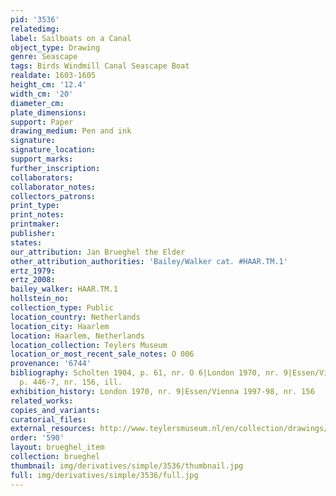 ```yaml
---
pid: '3536'
relatedimg: 
label: Sailboats on a Canal
object_type: Drawing
genre: Seascape
tags: Birds Windmill Canal Seascape Boat
realdate: 1603-1605
height_cm: '12.4'
width_cm: '20'
diameter_cm: 
plate_dimensions: 
support: Paper
drawing_medium: Pen and ink
signature: 
signature_location: 
support_marks: 
further_inscription: 
collaborators: 
collaborator_notes: 
collectors_patrons: 
print_type: 
print_notes: 
printmaker: 
publisher: 
states: 
our_attribution: Jan Brueghel the Elder
other_attribution_authorities: 'Bailey/Walker cat. #HAAR.TM.1'
ertz_1979: 
ertz_2008: 
bailey_walker: HAAR.TM.1
hollstein_no: 
collection_type: Public
location_country: Netherlands
location_city: Haarlem
location: Haarlem, Netherlands
location_collection: Teylers Museum
location_or_most_recent_sale_notes: O 006
provenance: '6744'
bibliography: Scholten 1904, p. 61, nr. O 6|London 1970, nr. 9|Essen/Vienna 1997-98,
  p. 446-7, nr. 156, ill.
exhibition_history: London 1970, nr. 9|Essen/Vienna 1997-98, nr. 156
related_works: 
copies_and_variants: 
curatorial_files: 
external_resources: http://www.teylersmuseum.nl/en/collection/drawings/o-006-zeilboten-op-een-vaart-jan-i-breughel-1568-1625-tekenaar
order: '590'
layout: brueghel_item
collection: brueghel
thumbnail: img/derivatives/simple/3536/thumbnail.jpg
full: img/derivatives/simple/3536/full.jpg
---
```

